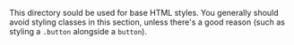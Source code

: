 This directory sould be used for base HTML styles. You generally should avoid styling classes in this section, unless there's a good reason (such as styling a `.button` alongside a `button`).